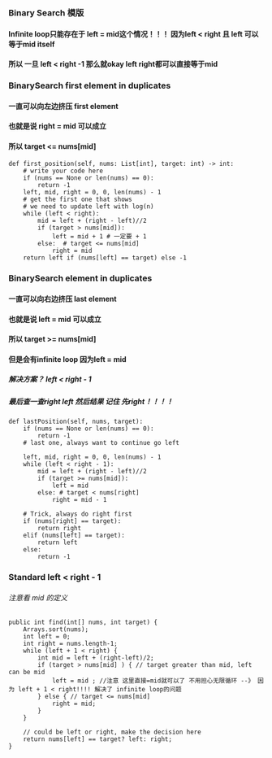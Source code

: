 ### Binary Search 模版
#### Infinite loop只能存在于 left = mid这个情况！！！ 因为left < right 且 left 可以等于mid itself
#### 所以 一旦 left < right -1 那么就okay left right都可以直接等于mid

### BinarySearch first element in duplicates
#### 一直可以向左边挤压 first element
#### 也就是说 right = mid 可以成立
#### 所以 target <= nums[mid]

    def first_position(self, nums: List[int], target: int) -> int:
        # write your code here
        if (nums == None or len(nums) == 0):
            return -1
        left, mid, right = 0, 0, len(nums) - 1
        # get the first one that shows
        # we need to update left with log(n)
        while (left < right):
            mid = left + (right - left)//2
            if (target > nums[mid]):
                left = mid + 1 # 一定要 + 1
            else:  # target <= nums[mid]
                right = mid
        return left if (nums[left] == target) else -1

### BinarySearch  element in duplicates
#### 一直可以向右边挤压 last element
#### 也就是说 left = mid 可以成立
#### 所以 target >= nums[mid]
#### 但是会有infinite loop 因为left = mid
##### 解决方案？ left < right - 1
##### 最后查一查right left 然后结果 记住 先right！！！！
    def lastPosition(self, nums, target):
        if (nums == None or len(nums) == 0):
            return -1
        # last one, always want to continue go left

        left, mid, right = 0, 0, len(nums) - 1
        while (left < right - 1):
            mid = left + (right - left)//2
            if (target >= nums[mid]):
                left = mid
            else: # target < nums[right]
                right = mid - 1

        # Trick, always do right first
        if (nums[right] == target):
            return right
        elif (nums[left] == target):
            return left
        else:
            return -1

### Standard left < right - 1
###### 注意看 mid 的定义

    public int find(int[] nums, int target) {
        Arrays.sort(nums);
        int left = 0;
        int right = nums.length-1;
        while (left + 1 < right) {
            int mid = left + (right-left)/2;
            if (target > nums[mid] ) { // target greater than mid, left can be mid
                left = mid ; //注意 这里直接=mid就可以了 不用担心无限循环 --》 因为 left + 1 < right!!!! 解决了 infinite loop的问题
            } else { // target <= nums[mid]
                right = mid;
            }
        }

        // could be left or right, make the decision here
        return nums[left] == target? left: right;
    }
